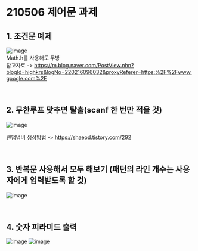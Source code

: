 # 210506 제어문 과제

## 1. 조건문 예제
![image](https://user-images.githubusercontent.com/77336436/117257229-a3175c80-ae86-11eb-8bab-a505ba8d699a.png)
<br>
Math.h를 사용해도 무방 <br>
참고자료 -> https://m.blog.naver.com/PostView.nhn?blogId=highkrs&logNo=220216096032&proxyReferer=https:%2F%2Fwww.google.com%2F

<br>

## 2. 무한루프 맞추면 탈출(scanf 한 번만 적을 것)
![image](https://user-images.githubusercontent.com/77336436/117257489-e7a2f800-ae86-11eb-861c-2931c75c57a9.png)

랜덤넘버 생성방법 -> https://shaeod.tistory.com/292

<br>

## 3. 반복문 사용해서 모두 해보기 (패턴의 라인 개수는 사용자에게 입력받도록 할 것)
![image](https://user-images.githubusercontent.com/77336436/117257627-102af200-ae87-11eb-837c-7c73731b3c58.png)

<br>


## 4. 숫자 피라미드 출력
![image](https://user-images.githubusercontent.com/77336436/117258212-afe88000-ae87-11eb-9cf7-25cde78c86b6.png)
![image](https://user-images.githubusercontent.com/77336436/117258247-b971e800-ae87-11eb-9327-f574c8bb96ff.png)

